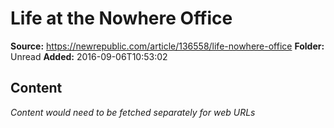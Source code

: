 # Life at the Nowhere Office

**Source:** https://newrepublic.com/article/136558/life-nowhere-office
**Folder:** Unread
**Added:** 2016-09-06T10:53:02




## Content
*Content would need to be fetched separately for web URLs*
